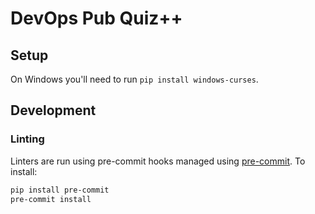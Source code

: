 # DevOps Pub Quiz++

## Setup

On Windows you'll need to run `pip install windows-curses`.

## Development

### Linting

Linters are run using pre-commit hooks managed using [pre-commit](https://pre-commit.com/). To install:

```bash
pip install pre-commit
pre-commit install
```
